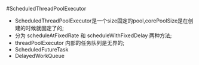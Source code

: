 #ScheduledThreadPoolExecutor

* ScheduledThreadPoolExecutor是一个size固定的pool,corePoolSize是在创建的时候就固定了的;
* 分为 scheduleAtFixedRate 和 scheduleWithFixedDelay 两种方法;
* threadPoolExecutor 内部的任务队列是无界的;
* ScheduledFutureTask
* DelayedWorkQueue

